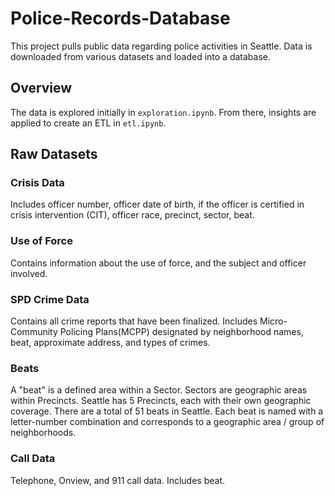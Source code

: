 # Police-Records-Database
This project pulls public data regarding police activities in Seattle. Data is downloaded from various datasets and loaded into a database.

## Overview
The data is explored initially in `exploration.ipynb`. From there, insights are applied to create an ETL in `etl.ipynb`.


## Raw Datasets
### Crisis Data
Includes officer number, officer date of birth, if the officer is certified in crisis intervention (CIT), officer race, precinct, sector, beat. 

### Use of Force
Contains information about the use of force, and the subject and officer involved.

### SPD Crime Data
Contains all crime reports that have been finalized. Includes Micro-Community Policing Plans(MCPP) designated by neighborhood names, beat, approximate address, and types of crimes.

### Beats
A "beat" is a defined area within a Sector. Sectors are geographic areas within Precincts. Seattle has 5 Precincts, each with their own geographic coverage. There are a total of 51 beats in Seattle.
Each beat is named with a letter-number combination and corresponds to a geographic area / group of neighborhoods.

### Call Data
Telephone, Onview, and 911 call data. Includes beat.


